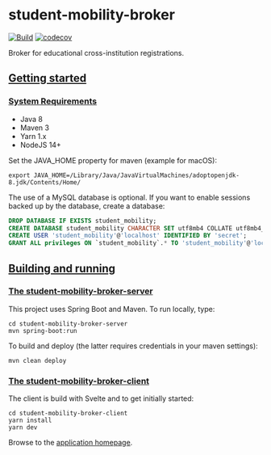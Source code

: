 # student-mobility-broker
[![Build](https://github.com/SURFnet/student-mobility-broker/actions/workflows/build.yml/badge.svg)](https://github.com/SURFnet/student-mobility-broker/actions/workflows/build.yml)
[![codecov](https://codecov.io/gh/SURFnet/student-mobility-broker/branch/master/graph/badge.svg)](https://codecov.io/gh/SURFnet/student-mobility-broker)

Broker for educational cross-institution registrations.

## [Getting started](#getting-started)

### [System Requirements](#system-requirements)

- Java 8
- Maven 3
- Yarn 1.x
- NodeJS 14+

Set the JAVA_HOME property for maven (example for macOS):
```
export JAVA_HOME=/Library/Java/JavaVirtualMachines/adoptopenjdk-8.jdk/Contents/Home/
```

The use of a MySQL database is optional. If you want to enable sessions backed up by the database, create a database:

```sql
DROP DATABASE IF EXISTS student_mobility;
CREATE DATABASE student_mobility CHARACTER SET utf8mb4 COLLATE utf8mb4_0900_ai_ci;
CREATE USER 'student_mobility'@'localhost' IDENTIFIED BY 'secret';
GRANT ALL privileges ON `student_mobility`.* TO 'student_mobility'@'localhost';
```


## [Building and running](#building-and-running)

### [The student-mobility-broker-server](#student-mobility-broker-server)

This project uses Spring Boot and Maven. To run locally, type:

```
cd student-mobility-broker-server
mvn spring-boot:run
```

To build and deploy (the latter requires credentials in your maven settings):

`mvn clean deploy`

### [The student-mobility-broker-client](#student-mobility-broker-client)

The client is build with Svelte and to get initially started:

```
cd student-mobility-broker-client
yarn install
yarn dev
```

Browse to the [application homepage](http://localhost:3003/).
